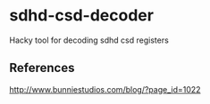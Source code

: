 # sdhd-csd-decoder
Hacky tool for decoding sdhd csd registers


## References
http://www.bunniestudios.com/blog/?page_id=1022